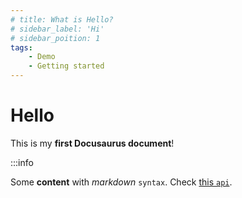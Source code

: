 ```yaml
---
# title: What is Hello?
# sidebar_label: 'Hi'
# sidebar_poition: 1
tags:
    - Demo
    - Getting started
---
```


# Hello

This is my **first Docusaurus document**!

:::info

Some **content** with _markdown_ `syntax`. Check [this `api`](#).